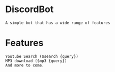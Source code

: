 # DiscordBot
```
A simple bot that has a wide range of features
```
# Features
```
Youtube Search ($search {query})
MP3 download ($mp3 {query})
And more to come.
```

